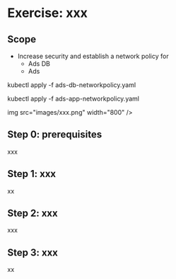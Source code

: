 # Exercise: xxx


## Scope

- Increase security and establish a network policy for
  - Ads DB
  - Ads


kubectl apply -f ads-db-networkpolicy.yaml 

kubectl apply -f ads-app-networkpolicy.yaml

img src="images/xxx.png" width="800" />

## Step 0: prerequisites
xxx

## Step 1: xxx
xx

## Step 2: xxx
xxx


## Step 3: xxx
xx

